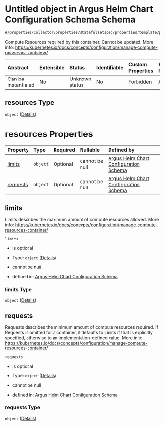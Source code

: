 # Untitled object in Argus Helm Chart Configuration Schema Schema

```txt
#/properties/collector/properties/statefulsetspec/properties/template/properties/spec/properties/containers/items#/properties/collector/properties/statefulsetSpec/properties/template/properties/spec/properties/containers/items/properties/resources
```

Compute Resources required by this container. Cannot be updated. More info: <https://kubernetes.io/docs/concepts/configuration/manage-compute-resources-container/>

| Abstract            | Extensible | Status         | Identifiable | Custom Properties | Additional Properties | Access Restrictions | Defined In                                                        |
| :------------------ | :--------- | :------------- | :----------- | :---------------- | :-------------------- | :------------------ | :---------------------------------------------------------------- |
| Can be instantiated | No         | Unknown status | No           | Forbidden         | Allowed               | none                | [values.schema.json\*](values.schema.json "open original schema") |

## resources Type

`object` ([Details](values-properties-the-collector-schema-properties-statefulsetspec-properties-template-properties-spec-properties-containers-items-properties-resources.md))

# resources Properties

| Property              | Type     | Required | Nullable       | Defined by                                                                                                                                                                                                                                                                                                                                                                                                                                                                                           |
| :-------------------- | :------- | :------- | :------------- | :--------------------------------------------------------------------------------------------------------------------------------------------------------------------------------------------------------------------------------------------------------------------------------------------------------------------------------------------------------------------------------------------------------------------------------------------------------------------------------------------------- |
| [limits](#limits)     | `object` | Optional | cannot be null | [Argus Helm Chart Configuration Schema](values-properties-the-collector-schema-properties-statefulsetspec-properties-template-properties-spec-properties-containers-items-properties-resources-properties-limits.md "#/properties/collector/properties/statefulsetspec/properties/template/properties/spec/properties/containers/items#/properties/collector/properties/statefulsetSpec/properties/template/properties/spec/properties/containers/items/properties/resources/properties/limits")     |
| [requests](#requests) | `object` | Optional | cannot be null | [Argus Helm Chart Configuration Schema](values-properties-the-collector-schema-properties-statefulsetspec-properties-template-properties-spec-properties-containers-items-properties-resources-properties-requests.md "#/properties/collector/properties/statefulsetspec/properties/template/properties/spec/properties/containers/items#/properties/collector/properties/statefulsetSpec/properties/template/properties/spec/properties/containers/items/properties/resources/properties/requests") |

## limits

Limits describes the maximum amount of compute resources allowed. More info: <https://kubernetes.io/docs/concepts/configuration/manage-compute-resources-container/>

`limits`

*   is optional

*   Type: `object` ([Details](values-properties-the-collector-schema-properties-statefulsetspec-properties-template-properties-spec-properties-containers-items-properties-resources-properties-limits.md))

*   cannot be null

*   defined in: [Argus Helm Chart Configuration Schema](values-properties-the-collector-schema-properties-statefulsetspec-properties-template-properties-spec-properties-containers-items-properties-resources-properties-limits.md "#/properties/collector/properties/statefulsetspec/properties/template/properties/spec/properties/containers/items#/properties/collector/properties/statefulsetSpec/properties/template/properties/spec/properties/containers/items/properties/resources/properties/limits")

### limits Type

`object` ([Details](values-properties-the-collector-schema-properties-statefulsetspec-properties-template-properties-spec-properties-containers-items-properties-resources-properties-limits.md))

## requests

Requests describes the minimum amount of compute resources required. If Requests is omitted for a container, it defaults to Limits if that is explicitly specified, otherwise to an implementation-defined value. More info: <https://kubernetes.io/docs/concepts/configuration/manage-compute-resources-container/>

`requests`

*   is optional

*   Type: `object` ([Details](values-properties-the-collector-schema-properties-statefulsetspec-properties-template-properties-spec-properties-containers-items-properties-resources-properties-requests.md))

*   cannot be null

*   defined in: [Argus Helm Chart Configuration Schema](values-properties-the-collector-schema-properties-statefulsetspec-properties-template-properties-spec-properties-containers-items-properties-resources-properties-requests.md "#/properties/collector/properties/statefulsetspec/properties/template/properties/spec/properties/containers/items#/properties/collector/properties/statefulsetSpec/properties/template/properties/spec/properties/containers/items/properties/resources/properties/requests")

### requests Type

`object` ([Details](values-properties-the-collector-schema-properties-statefulsetspec-properties-template-properties-spec-properties-containers-items-properties-resources-properties-requests.md))
